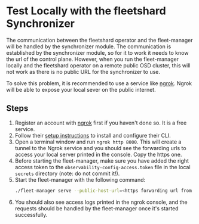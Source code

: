 # Test Locally with the fleetshard Synchronizer

The communication between the fleetshard operator and the fleet-manager will be handled by the synchronizer module. The communication is established by the synchronizer module, so for it to work it needs to know the url of the control plane. However, when you run the fleet-manager locally and the fleetshard operator on a remote public OSD cluster, this will not work as there is no public URL for the synchronizer to use.

To solve this problem, it is recommended to use a service like [ngrok](https://ngrok.com/). Ngrok will be able to expose your local sever on the public internet.

## Steps

1. Register an account with [ngrok](https://ngrok.com/) first if you haven't done so. It is a free service.
2. Follow their [setup instructions](https://dashboard.ngrok.com/get-started/setup) to install and configure their CLI.
3. Open a terminal window and run `ngrok http 8000`. This will create a tunnel to the Ngrok service and you should see the forwarding urls to access your local server printed in the console. Copy the https one.
4. Before starting the fleet-manager, make sure you have added the right access token to the `observability-config-access.token` file in the local `secrets` directory (note: do not commit it!).
5. Start the fleet-manager with the following command:
   ```bash
   ./fleet-manager serve --public-host-url=<https forwarding url from Ngrok> <other flags>
   ```
6. You should also see access logs printed in the ngrok console, and the requests should be handled by the fleet-manager once it's started successfully.

